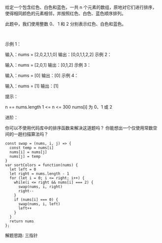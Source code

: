给定一个包含红色、白色和蓝色，一共 n 个元素的数组，原地对它们进行排序，使得相同颜色的元素相邻，并按照红色、白色、蓝色顺序排列。

此题中，我们使用整数 0、 1 和 2 分别表示红色、白色和蓝色。

 

示例 1：

输入：nums = [2,0,2,1,1,0]
输出：[0,0,1,1,2,2]
示例 2：

输入：nums = [2,0,1]
输出：[0,1,2]
示例 3：

输入：nums = [0]
输出：[0]
示例 4：

输入：nums = [1]
输出：[1]
 

提示：

n == nums.length
1 <= n <= 300
nums[i] 为 0、1 或 2
 

进阶：

你可以不使用代码库中的排序函数来解决这道题吗？
你能想出一个仅使用常数空间的一趟扫描算法吗？

```
const swap = (nums, i, j) => {
  const temp = nums[i]
  nums[i] = nums[j]
  nums[j] = temp
}
var sortColors = function(nums) {
  let left = 0
  let right = nums.length - 1
  for (let i = 0; i <= right; i++) {
    while(i <= right && nums[i] === 2) {
      swap(nums, i, right)
      right--
    }
    if (nums[i] === 0) {
      swap(nums, i, left)
      left++
    }
  }
  return nums
};
```

解题思路: 三指针